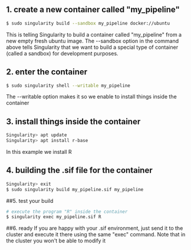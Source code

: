 ## 1. create a new container called "my_pipeline"
```sh
$ sudo singularity build --sandbox my_pipeline docker://ubuntu
```
This is telling Singularity to build a container called "my_pipeline" from a
new empty fresh ubuntu image.  The --sandbox option in the command above tells
Singularity that we want to build a special type of container (called a
sandbox) for development purposes.

## 2. enter the container
```sh
$ sudo singularity shell --writable my_pipeline
```
The --writable option makes it so we enable to install things inside the container

## 3. install things inside the container
```sh
Singularity> apt update
Singularity> apt install r-base
```
In this example we install R

## 4. building the .sif file for the container
```sh
Singularity> exit
$ sudo singularity build my_pipeline.sif my_pipeline
```

##5. test your build
```sh
# execute the program "R" inside the container
$ singularity exec my_pipeline.sif R
```

##6. ready
If you are happy with your .sif environment, just send it to the cluster and
execute it there using the same "exec" command. Note that in the cluster you
won't be able to modify it
